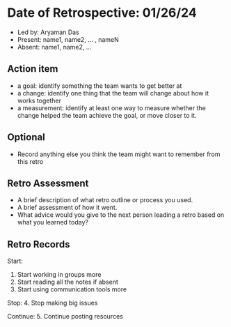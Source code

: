 # Date of Retrospective: 01/26/24

* Led by: Aryaman Das
* Present: name1, name2, ... , nameN
* Absent: name1, name2, ...

## Action item

* a goal: identify something the team wants to get better at
* a change: identify one thing that the team will change about how it works together
* a measurement: identify at least one way to measure whether the change helped the team achieve the goal, or move closer to it.

## Optional

* Record anything else you think the team might want to remember from this retro

## Retro Assessment

* A brief description of what retro outline or process you used.
* A brief assessment of how it went.
* What advice would you give to the next person leading a retro
  based on what you learned today?

## Retro Records
Start: 
1. Start working in groups more
2. Start reading all the notes if absent
3. Start using communication tools more 

Stop: 
4. Stop making big issues

Continue: 
5. Continue posting resources 


